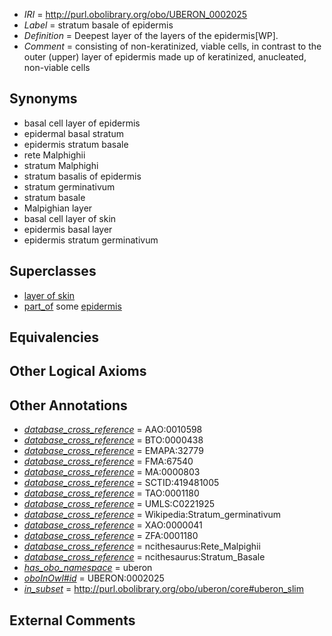  * *IRI* = http://purl.obolibrary.org/obo/UBERON_0002025
 * *Label* = stratum basale of epidermis
 * *Definition* = Deepest layer of the layers of the epidermis[WP].
 * *Comment* = consisting of non-keratinized, viable cells, in contrast to the outer (upper) layer of epidermis made up of keratinized, anucleated, non-viable cells

## Synonyms

 * basal cell layer of epidermis
 * epidermal basal stratum
 * epidermis stratum basale
 * rete Malphighii
 * stratum Malphighi
 * stratum basalis of epidermis
 * stratum germinativum
 * stratum basale
 * Malpighian layer
 * basal cell layer of skin
 * epidermis basal layer
 * epidermis stratum germinativum

## Superclasses

 * [layer of skin](../../UBERON/54/UBERON_0013754.md)
 * [part_of](../../BFO/50/BFO_0000050.md) some [epidermis](../../UBERON/03/UBERON_0001003.md)

## Equivalencies


## Other Logical Axioms


## Other Annotations

 * *[database_cross_reference](../../ef/oboInOwl#hasDbXref.md)* = AAO:0010598
 * *[database_cross_reference](../../ef/oboInOwl#hasDbXref.md)* = BTO:0000438
 * *[database_cross_reference](../../ef/oboInOwl#hasDbXref.md)* = EMAPA:32779
 * *[database_cross_reference](../../ef/oboInOwl#hasDbXref.md)* = FMA:67540
 * *[database_cross_reference](../../ef/oboInOwl#hasDbXref.md)* = MA:0000803
 * *[database_cross_reference](../../ef/oboInOwl#hasDbXref.md)* = SCTID:419481005
 * *[database_cross_reference](../../ef/oboInOwl#hasDbXref.md)* = TAO:0001180
 * *[database_cross_reference](../../ef/oboInOwl#hasDbXref.md)* = UMLS:C0221925
 * *[database_cross_reference](../../ef/oboInOwl#hasDbXref.md)* = Wikipedia:Stratum_germinativum
 * *[database_cross_reference](../../ef/oboInOwl#hasDbXref.md)* = XAO:0000041
 * *[database_cross_reference](../../ef/oboInOwl#hasDbXref.md)* = ZFA:0001180
 * *[database_cross_reference](../../ef/oboInOwl#hasDbXref.md)* = ncithesaurus:Rete_Malpighii
 * *[database_cross_reference](../../ef/oboInOwl#hasDbXref.md)* = ncithesaurus:Stratum_Basale
 * *[has_obo_namespace](../../ce/oboInOwl#hasOBONamespace.md)* = uberon
 * *[oboInOwl#id](../../id/oboInOwl#id.md)* = UBERON:0002025
 * *[in_subset](../../et/oboInOwl#inSubset.md)* = http://purl.obolibrary.org/obo/uberon/core#uberon_slim

## External Comments

